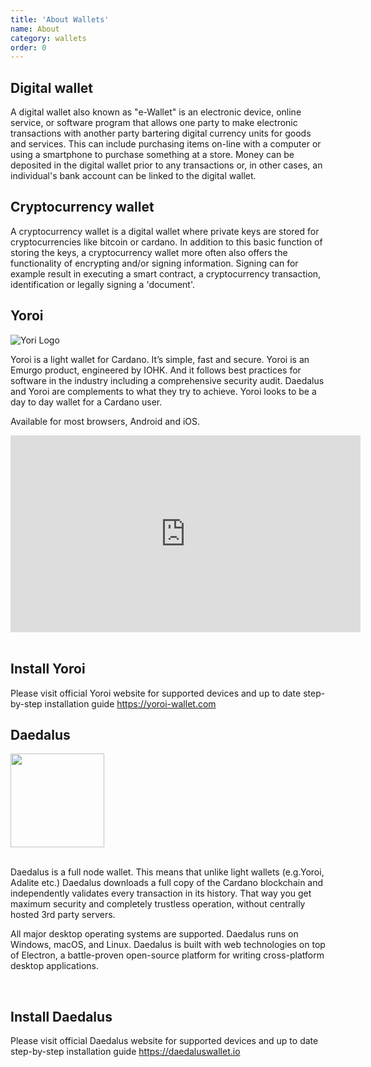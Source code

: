 ```yaml
---
title: 'About Wallets'
name: About
category: wallets
order: 0
---
```


## Digital wallet

A digital wallet also known as "e-Wallet" is an electronic device, online service, or software program that allows one party to make electronic transactions with another party bartering digital currency units for goods and services. This can include purchasing items on-line with a computer or using a smartphone to purchase something at a store. Money can be deposited in the digital wallet prior to any transactions or, in other cases, an individual's bank account can be linked to the digital wallet.

## Cryptocurrency wallet

A cryptocurrency wallet is a digital wallet where private keys are stored for cryptocurrencies like bitcoin or cardano. In addition to this basic function of storing the keys, a cryptocurrency wallet more often also offers the functionality of encrypting and/or signing information. Signing can for example result in executing a smart contract, a cryptocurrency transaction, identification or legally signing a 'document'.

<div class="pb-14"></div>

## Yoroi

<div class="text-center">

![Yori Logo](https://firebasestorage.googleapis.com/v0/b/vivid-pools.appspot.com/o/img%2Fyori-logo.png?alt=media&token=840296b7-097d-412e-8655-267f137ccccc)

</div>


Yoroi is a light wallet for Cardano. It’s simple, fast and secure. Yoroi is an Emurgo product, engineered by IOHK. And it follows best practices for software in the industry including a comprehensive security audit. Daedalus and Yoroi are complements to what they try to achieve. Yoroi looks to be a day to day wallet for a Cardano user.

Available for most browsers, Android and iOS.

<div class="text-center">
<iframe width="560" height="315" src="https://www.youtube.com/embed/DHtEgLMslIQ" title="YouTube video player" frameborder="0" allow="accelerometer; autoplay; clipboard-write; encrypted-media; gyroscope; picture-in-picture" allowfullscreen></iframe>
</div>

</br>

## Install Yoroi
Please visit official Yoroi website for supported devices and up to date step-by-step installation guide 
https://yoroi-wallet.com

<div class="pb-14"></div>

## Daedalus

<div class="text-center">

<img src="https://firebasestorage.googleapis.com/v0/b/vivid-pools.appspot.com/o/img%2Fdaedalus-logo.svg?alt=media&token=9c85f4df-ec3e-4e87-87f4-e4697c2d5a9c" width="150px" />

</div>

</br>

Daedalus is a full node wallet. This means that unlike light wallets (e.g.Yoroi, Adalite etc.) Daedalus downloads a full copy of the Cardano blockchain and independently validates every transaction in its history. That way you get maximum security and completely trustless operation, without centrally hosted 3rd party servers.

All major desktop operating systems are supported. Daedalus runs on Windows, macOS, and Linux. Daedalus is built with web technologies on top of Electron, a battle-proven open-source platform for writing cross-platform desktop applications.

</br>

## Install Daedalus
Please visit official Daedalus website for supported devices and up to date step-by-step installation guide 
https://daedaluswallet.io